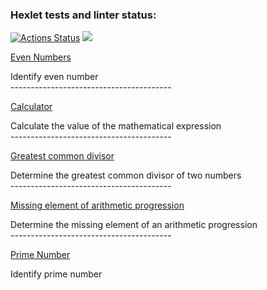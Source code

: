 ### Hexlet tests and linter status:
[![Actions Status](https://github.com/Reydenge/java-project-61/workflows/hexlet-check/badge.svg)](https://github.com/Reydenge/java-project-61/actions) <a href="https://codeclimate.com/github/Reydenge/java-project-61/maintainability"><img src="https://api.codeclimate.com/v1/badges/7fe4137899b62e43af2e/maintainability" /></a>

<a class=links href="https://asciinema.org/a/534710">Even Numbers </a>
<div class=describtion>
<a> Identify even number </a>
</div>
----------------------------------------

<a class=links href="https://asciinema.org/a/534712">Calculator </a>
<div class=describtion>
<a> Calculate the value of the mathematical expression </a>
</div>
----------------------------------------

<a class=links href="https://asciinema.org/a/534714">Greatest common divisor </a>
<div class=describtion>
<a> Determine the greatest common divisor of two numbers </a>
</div>
----------------------------------------

<a class=links href="https://asciinema.org/a/534715">Missing element of arithmetic progression </a>
<div class=describtion>
<a> Determine the missing element of an arithmetic progression </a>
</div>
----------------------------------------

<a class=links href="https://asciinema.org/a/534716">Prime Number </a>
<div class=describtion>
<a> Identify prime number </a>
</div>
